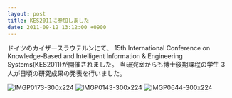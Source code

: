 ```yaml
---
layout: post
title: KES2011に参加しました
date: 2011-09-12 13:12:00 +0900
---
```


ドイツのカイザースラウテルンにて、
15th International Conference on Knowledge-Based and Intelligent Information & Engineering Systems(KES2011)が開催されました。
当研究室からも博士後期課程の学生 3 人が日頃の研究成果の発表を行いました。

![IMGP0173-300x224]({{site.baseurl}}/img/2011-09-12-kes2011-1.jpg)
![IMGP0143-300x224]({{site.baseurl}}/img/2011-09-12-kes2011-2.jpg)
![IMGP0644-300x224]({{site.baseurl}}/img/2011-09-12-kes2011-3.jpg)